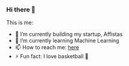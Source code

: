### Hi there 👋



This is me:

- 🔭 I’m currently building my startup, Affistas
- 🌱 I’m currently learning Machine Learning
- 📫 How to reach me: <a href="http://calendly.com/vicpitic/15-minutes-meeting"> here </a>
- ⚡ Fun fact: I love basketball 🏀
